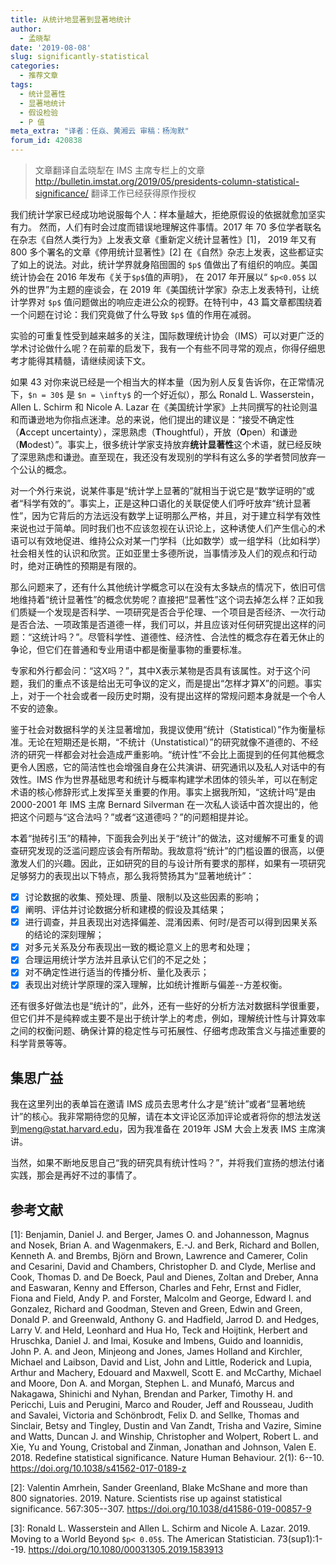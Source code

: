 ```yaml
---
title: 从统计地显著到显著地统计
author: 
  - 孟晓犁
date: '2019-08-08'
slug: significantly-statistical
categories:
  - 推荐文章
tags: 
  - 统计显著性
  - 显著地统计
  - 假设检验
  - P 值
meta_extra: "译者：任焱、黄湘云 审稿：杨洵默"
forum_id: 420838
---
```


> 文章翻译自孟晓犁在 IMS 主席专栏上的文章 <http://bulletin.imstat.org/2019/05/presidents-column-statistical-significance/> 翻译工作已经获得原作授权

我们统计学家已经成功地说服每个人：样本量越大，拒绝原假设的依据就愈加坚实有力。 然而，人们有时会过度而错误地理解这件事情。2017 年 70 多位学者联名在杂志《自然人类行为》上发表文章《重新定义统计显著性》[1]， 2019 年又有 800 多个署名的文章《停用统计显著性》[2] 在《自然》杂志上发表，这些都证实了如上的说法。对此，统计学界就身陷囹圄的 `$p$` 值做出了有组织的响应。美国统计协会在 2016 年发布《关于`$p$`值的声明》， 在 2017 年开展以“ `$p<0.05$` 以外的世界”为主题的座谈会，在 2019 年《美国统计学家》杂志上发表特刊，让统计学界对 `$p$` 值问题做出的响应走进公众的视野。在特刊中，43 篇文章都围绕着一个问题在讨论：我们究竟做了什么导致 `$p$` 值的作用在减弱。

实验的可重复性受到越来越多的关注，国际数理统计协会（IMS）可以对更广泛的学术讨论做什么呢？在前辈的启发下，我有一个有些不同寻常的观点，你得仔细思考才能得其精髓，请继续阅读下文。

如果 43 对你来说已经是一个相当大的样本量（因为别人反复告诉你，在正常情况下，`$n = 30$` 是 `$n = \infty$` 的一个好近似），那么 Ronald L. Wasserstein， Allen L. Schirm 和 Nicole A. Lazar 在《美国统计学家》上共同撰写的社论则温和而谦逊地为你指点迷津。总的来说，他们提出的建议是：“接受不确定性（**A**ccept uncertainty），深思熟虑（**T**houghtful），开放（**O**pen）和谦逊（**M**odest）”。事实上，很多统计学家支持放弃**统计显著性**这个术语，就已经反映了深思熟虑和谦逊。直至现在，我还没有发现别的学科有这么多的学者赞同放弃一个公认的概念。

对一个外行来说，说某件事是“统计学上显著的”就相当于说它是“数学证明的”或者“科学有效的”。事实上，正是这种口语化的关联促使人们呼吁放弃“统计显著性”，因为它背后的方法远没有数学上证明那么严格，并且，对于建立科学有效性来说也过于简单。同时我们也不应该忽视在认识论上，这种诱使人们产生信心的术语可以有效地促进、维持公众对某一门学科（比如数学）或一组学科（比如科学）社会相关性的认识和欣赏。正如亚里士多德所说，当事情涉及人们的观点和行动时，绝对正确性的预期是有限的。

那么问题来了，还有什么其他统计学概念可以在没有太多缺点的情况下，依旧可信地维持着“统计显著性”的概念优势呢？直接把“显著性”这个词去掉怎么样？正如我们质疑一个发现是否科学、一项研究是否合乎伦理、一个项目是否经济、一次行动是否合法、一项政策是否道德一样，我们可以，并且应该对任何研究提出这样的问题：“这统计吗？”。尽管科学性、道德性、经济性、合法性的概念存在着无休止的争论，但它们在普通和专业用语中都是衡量事物的重要标准。

专家和外行都会问：“这X吗？”，其中X表示某物是否具有该属性。对于这个问题，我们的重点不该是给出无可争议的定义，而是提出“怎样才算X”的问题。事实上，对于一个社会或者一段历史时期，没有提出这样的常规问题本身就是一个令人不安的迹象。

鉴于社会对数据科学的关注显著增加，我提议使用“统计（Statistical）”作为衡量标准。无论在短期还是长期，“不统计（Unstatistical）”的研究就像不道德的、不经济的研究一样都会对社会造成严重影响。“统计性”不会比上面提到的任何其他概念更令人困惑，它的简洁性也会增强自身在公共演讲、研究通讯以及私人对话中的有效性。IMS 作为世界基础思考和统计与概率构建学术团体的领头羊，可以在制定术语的核心修辞形式上发挥至关重要的作用。事实上据我所知，“这统计吗”是由 2000-2001 年 IMS 主席 Bernard Silverman 在一次私人谈话中首次提出的，他把这个问题与“这合法吗？”或者“这道德吗？”的问题相提并论。

本着“抛砖引玉”的精神，下面我会列出关于“统计”的做法，这对缓解不可重复的调查研究发现的泛滥问题应该会有所帮助。我故意将“统计”的门槛设置的很高，以便激发人们的兴趣。因此，正如研究的目的与设计所有要求的那样，如果有一项研究足够努力的表现出以下特点，那么我将赞扬其为“显著地统计”：

- [x] 讨论数据的收集、预处理、质量、限制以及这些因素的影响；
- [x] 阐明、评估并讨论数据分析和建模的假设及其结果；
- [x] 进行调查，并且表现出对选择偏差、混淆因素、何时/是否可以得到因果关系的结论的深刻理解；
- [x] 对多元关系及分布表现出一致的概论意义上的思考和处理；
- [x] 合理运用统计学方法并且承认它们的不足之处；
- [x] 对不确定性进行适当的传播分析、量化及表示；
- [x] 表现出对统计学原理的深入理解，比如统计推断与偏差--方差权衡。

还有很多好做法也是“统计的”，此外，还有一些好的分析方法对数据科学很重要，但它们并不是纯粹或主要不是出于统计学上的考虑，例如，理解统计性与计算效率之间的权衡问题、确保计算的稳定性与可拓展性、仔细考虑政策含义与描述重要的科学背景等等。


## 集思广益

我在这里列出的表单旨在邀请 IMS 成员去思考什么才是“统计”或者“显著地统计”的核心。我非常期待您的见解，请在本文评论区添加评论或者将你的想法发送到[meng@stat.harvard.edu](mailto:meng@stat.harvard.edu)，因为我准备在 2019年 JSM 大会上发表 IMS 主席演讲。

当然，如果不断地反思自己“我的研究具有统计性吗？”，并将我们宣扬的想法付诸实践，那会是再好不过的事情了。

## 参考文献

[1]: Benjamin, Daniel J. and Berger, James O. and Johannesson, Magnus and Nosek, Brian A. and Wagenmakers, E.-J. and Berk, Richard and Bollen, Kenneth A. and Brembs, Björn and Brown, Lawrence and Camerer, Colin and Cesarini, David and Chambers, Christopher D. and Clyde, Merlise and Cook, Thomas D. and De Boeck, Paul and Dienes, Zoltan and Dreber, Anna and Easwaran, Kenny and Efferson, Charles and Fehr, Ernst and Fidler, Fiona and Field, Andy P. and Forster, Malcolm and George, Edward I. and Gonzalez, Richard and Goodman, Steven and Green, Edwin and Green, Donald P. and Greenwald, Anthony G. and Hadfield, Jarrod D. and Hedges, Larry V. and Held, Leonhard and Hua Ho, Teck and Hoijtink, Herbert and Hruschka, Daniel J. and Imai, Kosuke and Imbens, Guido and Ioannidis, John P. A. and Jeon, Minjeong and Jones, James Holland and Kirchler, Michael and Laibson, David and List, John and Little, Roderick and Lupia, Arthur and Machery, Edouard and Maxwell, Scott E. and McCarthy, Michael and Moore, Don A. and Morgan, Stephen L. and Munafó, Marcus and Nakagawa, Shinichi and Nyhan, Brendan and Parker, Timothy H. and Pericchi, Luis and Perugini, Marco and Rouder, Jeff and Rousseau, Judith and Savalei, Victoria and Schönbrodt, Felix D. and Sellke, Thomas and Sinclair, Betsy and Tingley, Dustin and Van Zandt, Trisha and Vazire, Simine and Watts, Duncan J. and Winship, Christopher and Wolpert, Robert L. and Xie, Yu and Young, Cristobal and Zinman, Jonathan and Johnson, Valen E. 2018. Redefine statistical significance. Nature Human Behaviour. 2(1): 6--10. <https://doi.org/10.1038/s41562-017-0189-z>

[2]: Valentin Amrhein, Sander Greenland, Blake McShane and more than 800 signatories. 2019. Nature. Scientists rise up against statistical significance. 567:305--307. <https://doi.org/10.1038/d41586-019-00857-9>

[3]: Ronald L. Wasserstein and Allen L. Schirm and Nicole A. Lazar. 2019. Moving to a World Beyond `$p< 0.05$`. The American Statistician. 73(sup1):1--19. <https://doi.org/10.1080/00031305.2019.1583913>
